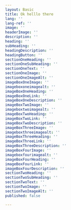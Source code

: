 ```yaml
---
layout: Basic
title: Ok helllo there
lang: ''
lang-ref: ''
image: ''
headerImage: ''
description: ''
heading: ''
subHeading: ''
headingDescription: ''
headingButton: ''
sectionOneHeading: ''
sectionOneSubHeading: ''
sectionOneText: ''
sectionOneImage: ''
sectionOneImageAlt: ''
imageBoxOneImage: ''
imageboxoneimagealt: ''
imageBoxOneHeading: ''
imageBoxOneLink: ''
imageBoxOneDescription: ''
imageBoxTwoImage: ''
imageboxtwoimagealt: ''
imageBoxTwoHeading: ''
imageBoxTwoLink: ''
imageBoxTwoDescription: ''
imageBoxThreeImage: ''
imageboxthreeimagealt: ''
imageBoxThreeHeading: ''
imageBoxThreeLink: ''
imageBoxThreeDescription: ''
imageBoxFourImage: ''
imageboxfourimagealt: ''
imageBoxFourHeading: ''
imageBoxFourLink: ''
imageBoxFourDescription: ''
sectionTwoHeading: ''
sectionTwoSubHeading: ''
sectionTwoText: ''
sectionTwoImage: ''
sectionTwoImageAlt: ''
published: false

---
```

